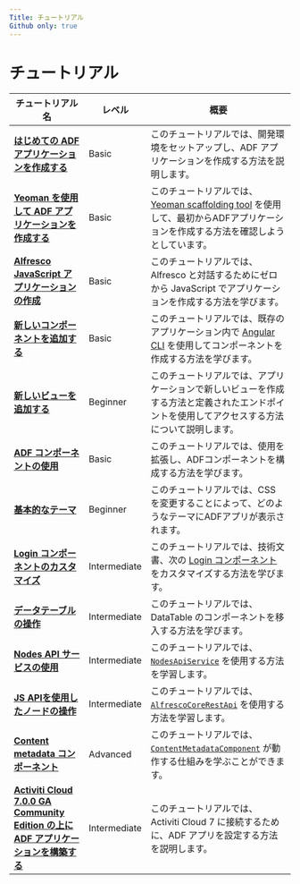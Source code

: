 ```yaml
---
Title: チュートリアル
Github only: true
---
```


# チュートリアル

| チュートリアル名 | レベル | 概要 |
| ---- | ----- | -------- |
| [**はじめての ADF アプリケーションを作成する**](creating-your-first-adf-application.md) | Basic | このチュートリアルでは、開発環境をセットアップし、ADF アプリケーションを作成する方法を説明します。 |
| [**Yeoman を使用して ADF アプリケーションを作成する**](creating-the-app-using-yeoman.md) | Basic | このチュートリアルでは、[Yeoman scaffolding tool](http://yeoman.io/) を使用して、最初からADFアプリケーションを作成する方法を確認しようとしています。 |
| [**Alfresco JavaScript アプリケーションの作成**](creating-javascript-app-using-alfresco-js-api.md) | Basic | このチュートリアルでは、Alfresco と対話するためにゼロから JavaScript でアプリケーションを作成する方法を学びます。 |
| [**新しいコンポーネントを追加する**](new-component.md) | Basic | このチュートリアルでは、既存のアプリケーション内で [Angular CLI](https://cli.angular.io/) を使用してコンポーネントを作成する方法を学びます。 |
| [**新しいビューを追加する**](new-view.md) | Beginner | このチュートリアルでは、アプリケーションで新しいビューを作成する方法と定義されたエンドポイントを使用してアクセスする方法について説明します。 |
| [**ADF コンポーネントの使用**](using-components.md) | Basic | このチュートリアルでは、使用を拡張し、ADFコンポーネントを構成する方法を学びます。 |
| [**基本的なテーマ**](basic-theming.md) | Beginner | このチュートリアルでは、CSS を変更することによって、どのようなテーマにADFアプリが表示されます。 |
| [**Login コンポーネントのカスタマイズ**](customising-login.md) | Intermediate | このチュートリアルでは、技術文書、次の [Login コンポーネント](../core/components/login.component.md) をカスタマイズする方法を学びます。 |
| [**データテーブルの操作**](working-with-data-table.md) | Intermediate | このチュートリアルでは、DataTable のコンポーネントを移入する方法を学びます。 |
| [**Nodes API サービスの使用**](working-with-nodes-api-service.md) | Intermediate | このチュートリアルでは、[`NodesApiService`](../core/services/nodes-api.service.md) を使用する方法を学習します。 |
| [**JS APIを使用したノードの操作**](working-with-nodes-js-api.md) | Intermediate | このチュートリアルでは、[`AlfrescoCoreRestApi`](https://github.com/Alfresco/alfresco-js-api/tree/master/src/alfresco-core-rest-api) を使用する方法を学習します。 |
| [**Content metadata コンポーネント**](content-metadata-component.md) | Advanced | このチュートリアルでは、[`ContentMetadataComponent`](../../lib/content-services/src/lib/content-metadata/components/content-metadata/content-metadata.component.ts) が動作する仕組みを学ぶことができます。 |
| [**Activiti Cloud 7.0.0 GA Community Edition の上に ADF アプリケーションを構築する**](activiti-7-and-adf.md) | Intermediate | このチュートリアルでは、Activiti Cloud 7 に接続するために、ADF アプリを設定する方法を説明します。 |